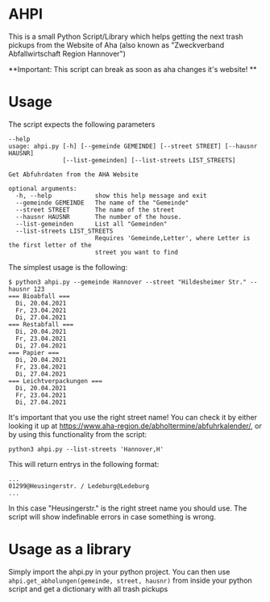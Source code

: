 # AHPI

This is a small Python Script/Library which helps getting the next trash pickups from the Website of Aha (also known as "Zweckverband Abfallwirtschaft Region Hannover")

**Important: This script can break as soon as aha changes it's website! **

# Usage

The script expects the following parameters
```
--help                                             
usage: ahpi.py [-h] [--gemeinde GEMEINDE] [--street STREET] [--hausnr HAUSNR]
               [--list-gemeinden] [--list-streets LIST_STREETS]

Get Abfuhrdaten from the AHA Website

optional arguments:
  -h, --help            show this help message and exit
  --gemeinde GEMEINDE   The name of the "Gemeinde"
  --street STREET       The name of the street
  --hausnr HAUSNR       The number of the house.
  --list-gemeinden      List all "Gemeinden"
  --list-streets LIST_STREETS
                        Requires 'Gemeinde,Letter', where Letter is the first letter of the
                        street you want to find
```

The simplest usage is the following:
```
$ python3 ahpi.py --gemeinde Hannover --street "Hildesheimer Str." --hausnr 123                                  
=== Bioabfall ===
  Di, 20.04.2021
  Fr, 23.04.2021
  Di, 27.04.2021
=== Restabfall ===
  Di, 20.04.2021
  Fr, 23.04.2021
  Di, 27.04.2021
=== Papier ===
  Di, 20.04.2021
  Fr, 23.04.2021
  Di, 27.04.2021
=== Leichtverpackungen ===
  Di, 20.04.2021
  Fr, 23.04.2021
  Di, 27.04.2021

```
It's important that you use the right street name! You can check it by either looking it up at https://www.aha-region.de/abholtermine/abfuhrkalender/, or by using this functionality from the script:
```
python3 ahpi.py --list-streets 'Hannover,H'
```
This will return entrys in the following format:
```
...
01299@Heusingerstr. / Ledeburg@Ledeburg
...
```
In this case "Heusingerstr." is the right street name you should use. The script will show indefinable errors in case something is wrong.

# Usage as a library

Simply import the ahpi.py in your python project. You can then use `ahpi.get_abholungen(gemeinde, street, hausnr)` from inside your python script and get a dictionary with all trash pickups
